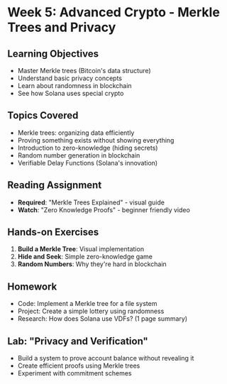 # Week 5: Advanced Crypto - Merkle Trees and Privacy

## Learning Objectives

- Master Merkle trees (Bitcoin's data structure)
- Understand basic privacy concepts
- Learn about randomness in blockchain
- See how Solana uses special crypto

## Topics Covered

- Merkle trees: organizing data efficiently
- Proving something exists without showing everything
- Introduction to zero-knowledge (hiding secrets)
- Random number generation in blockchain
- Verifiable Delay Functions (Solana's innovation)

## Reading Assignment

- **Required**: "Merkle Trees Explained" - visual guide
- **Watch**: "Zero Knowledge Proofs" - beginner friendly video

## Hands-on Exercises

1. **Build a Merkle Tree**: Visual implementation
2. **Hide and Seek**: Simple zero-knowledge game
3. **Random Numbers**: Why they're hard in blockchain

## Homework

- Code: Implement a Merkle tree for a file system
- Project: Create a simple lottery using randomness
- Research: How does Solana use VDFs? (1 page summary)

## Lab: "Privacy and Verification"

- Build a system to prove account balance without revealing it
- Create efficient proofs using Merkle trees
- Experiment with commitment schemes
